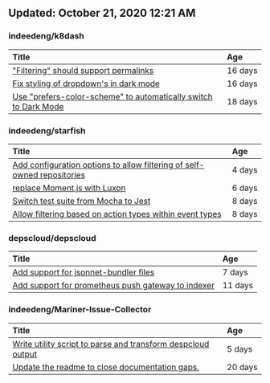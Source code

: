 ## Updated: October 21, 2020 12:21 AM


### indeedeng/k8dash
|**Title**|**Age**|
|:----|:----|
|["Filtering" should support permalinks](https://github.com/indeedeng/k8dash/issues/153)|16&nbsp;days|
|[Fix styling of dropdown's in dark mode](https://github.com/indeedeng/k8dash/issues/152)|16&nbsp;days|
|[Use "prefers-color-scheme" to automatically switch to Dark Mode](https://github.com/indeedeng/k8dash/issues/144)|18&nbsp;days|


### indeedeng/starfish
|**Title**|**Age**|
|:----|:----|
|[Add configuration options to allow filtering of self-owned repositories](https://github.com/indeedeng/starfish/issues/65)|4&nbsp;days|
|[replace Moment.js with Luxon](https://github.com/indeedeng/starfish/issues/60)|6&nbsp;days|
|[Switch test suite from Mocha to Jest](https://github.com/indeedeng/starfish/issues/59)|8&nbsp;days|
|[Allow filtering based on action types within event types](https://github.com/indeedeng/starfish/issues/58)|8&nbsp;days|


### depscloud/depscloud
|**Title**|**Age**|
|:----|:----|
|[Add support for jsonnet-bundler files](https://github.com/depscloud/depscloud/issues/115)|7&nbsp;days|
|[Add support for prometheus push gateway to indexer](https://github.com/depscloud/depscloud/issues/108)|11&nbsp;days|


### indeedeng/Mariner-Issue-Collector
|**Title**|**Age**|
|:----|:----|
|[Write utility script to parse and transform despcloud output](https://github.com/indeedeng/Mariner-Issue-Collector/issues/11)|5&nbsp;days|
|[Update the readme to close documentation gaps.](https://github.com/indeedeng/Mariner-Issue-Collector/issues/2)|20&nbsp;days|